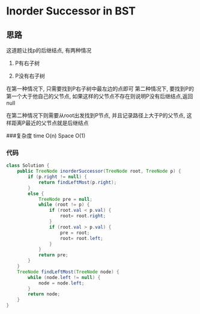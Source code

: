 # Inorder Successor in BST

## 思路
这道题让找p的后继结点, 有两种情况

1. P有右子树

2. P没有右子树

在第一种情况下, 只需要找到P右子树中最左边的点即可
第二种情况下, 要找到P的第一个大于他自己的父节点, 如果这样的父节点不存在则说明P没有后继结点,返回null

在第二种情况下则需要从root出发找到P节点, 并且记录路径上大于P的父节点, 这样距离P最近的父节点就是后继结点

###复杂度
time O(n) Space O(1)

### 代码

```java
class Solution {
    public TreeNode inorderSuccessor(TreeNode root, TreeNode p) {
        if (p.right != null) {
            return findLeftMost(p.right);
        }
        else {
            TreeNode pre = null;
            while (root != p) {
                if (root.val < p.val) {
                    root= root.right;
                }
                if (root.val > p.val) {
                    pre = root;
                    root= root.left;
                }
            }
            return pre;
        }
    }
    TreeNode findLeftMost(TreeNode node) {
        while (node.left != null) {
            node = node.left;
        }
        return node;
    }
}

```

